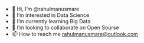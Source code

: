 - 👋 Hi, I’m @rahulmanusmare
- 👀 I’m interested in Data Science
- 🌱 I’m currently learning Big Data
- 💞️ I’m looking to collaborate on Open Sourse
- 📫 How to reach me rahulmanusmare@outlook.com

<!---
rahulmanusmare/rahulmanusmare is a ✨ special ✨ repository because its `README.md` (this file) appears on your GitHub profile.
You can click the Preview link to take a look at your changes.
--->
